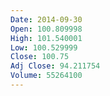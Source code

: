 ```yaml
---
Date: 2014-09-30
Open: 100.809998
High: 101.540001
Low: 100.529999
Close: 100.75
Adj Close: 94.211754
Volume: 55264100
---
```

